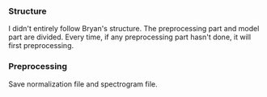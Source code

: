 ### Structure
I didn't entirely follow Bryan's structure. The preprocessing part and model part are divided. Every time, if any preprocessing part hasn't done, it will first preprocessing.

### Preprocessing
Save normalization file and spectrogram file.
